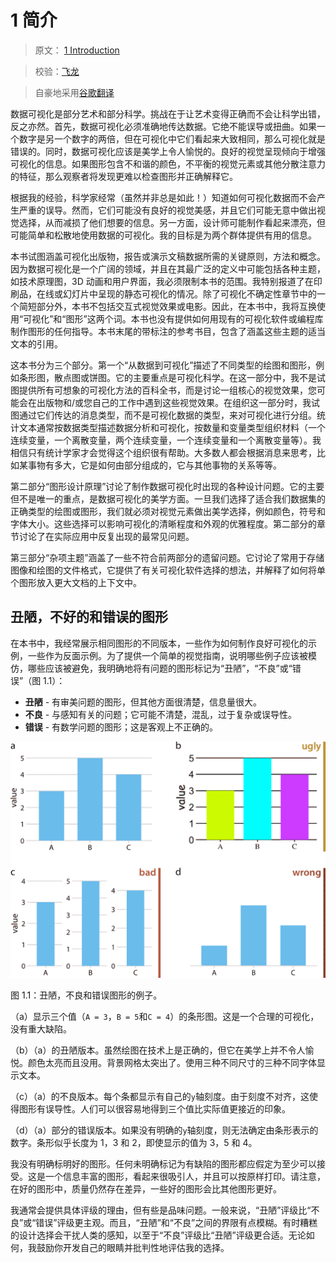 # 1 简介

> 原文： [1 Introduction](https://serialmentor.com/dataviz/introduction.html)

> 校验：[飞龙](https://github.com/wizardforcel)

> 自豪地采用[谷歌翻译](https://translate.google.cn/)

数据可视化是部分艺术和部分科学。挑战在于让艺术变得正确而不会让科学出错，反之亦然。首先，数据可视化必须准确地传达数据。它绝不能误导或扭曲。如果一个数字是另一个数字的两倍，但在可视化中它们看起来大致相同，那么可视化就是错误的。同时，数据可视化应该是美学上令人愉悦的。良好的视觉呈现倾向于增强可视化的信息。如果图形包含不和谐的颜色，不平衡的视觉元素或其他分散注意力的特征，那么观察者将发现更难以检查图形并正确解释它。

根据我的经验，科学家经常（虽然并非总是如此！）知道如何可视化数据而不会产生严重的误导。然而，它们可能没有良好的视觉美感，并且它们可能无意中做出视觉选择，从而减损了他们想要的信息。另一方面，设计师可能制作看起来漂亮，但可能简单和松散地使用数据的可视化。我的目标是为两个群体提供有用的信息。

本书试图涵盖可视化出版物，报告或演示文稿数据所需的关键原则，方法和概念。因为数据可视化是一个广阔的领域，并且在其最广泛的定义中可能包括各种主题，如技术原理图，3D 动画和用户界面，我必须限制本书的范围。我特别报道了在印刷品，在线或幻灯片中呈现的静态可视化的情况。除了可视化不确定性章节中的一个简短部分外，本书不包括交互式视觉效果或电影。因此，在本书中，我将互换使用“可视化”和“图形”这两个词。本书也没有提供如何用现有的可视化软件或编程库制作图形的任何指导。本书末尾的带标注的参考书目，包含了涵盖这些主题的适当文本的引用。

这本书分为三个部分。第一个“从数据到可视化”描述了不同类型的绘图和图形，例如条形图，散点图或饼图。它的主要重点是可视化科学。在这一部分中，我不是试图提供所有可想象的可视化方法的百科全书，而是讨论一组核心的视觉效果，您可能会在出版物和/或您自己的工作中遇到这些视觉效果。在组织这一部分时，我试图通过它们传达的消息类型，而不是可视化数据的类型，来对可视化进行分组。统计文本通常按数据类型描述数据分析和可视化，按数量和变量类型组织材料（一个连续变量，一个离散变量，两个连续变量，一个连续变量和一个离散变量等）。我相信只有统计学家才会觉得这个组织很有帮助。大多数人都会根据消息来思考，比如某事物有多大，它是如何由部分组成的，它与其他事物的关系等等。

第二部分“图形设计原理”讨论了制作数据可视化时出现的各种设计问题。它的主要但不是唯一的重点，是数据可视化的美学方面。一旦我们选择了适合我们数据集的正确类型的绘图或图形，我们就必须对视觉元素做出美学选择，例如颜色，符号和字体大小。这些选择可以影响可视化的清晰程度和外观的优雅程度。第二部分的章节讨论了在实际应用中反复出现的最常见问题。

第三部分“杂项主题”涵盖了一些不符合前两部分的遗留问题。它讨论了常用于存储图像和绘图的文件格式，它提供了有关可视化软件选择的想法，并解释了如何将单个图形放入更大文档的上下文中。

## 丑陋，不好的和错误的图形

在本书中，我经常展示相同图形的不同版本，一些作为如何制作良好可视化的示例，一些作为反面示例。为了提供一个简单的视觉指南，说明哪些例子应该被模仿，哪些应该被避免，我明确地将有问题的图形标记为“丑陋”，“不良”或“错误”（图 1.1）：

*   **丑陋** - 有审美问题的图形，但其他方面很清楚，信息量很大。
*   **不良** - 与感知有关的问题；它可能不清楚，混乱，过于复杂或误导性。
*   **错误** - 有数学问题的图形；这是客观上不正确的。

![](img/fc6befb0b2d914eed1b279e551952039.jpg)

图 1.1：丑陋，不良和错误图形的例子。 

（a）显示三个值（`A = 3`，`B = 5`和`C = 4`）的条形图。这是一个合理的可视化，没有重大缺陷。 

（b）（a）的丑陋版本。虽然绘图在技术上是正确的，但它在美学上并不令人愉悦。颜色太亮而且没用。背景网格太突出了。使用三种不同尺寸的三种不同字体显示文本。 

（c）（a）的不良版本。每个条都显示有自己的`y`轴刻度。由于刻度不对齐，这使得图形有误导性。人们可以很容易地得到三个值比实际值更接近的印象。 

（d）（a）部分的错误版本。如果没有明确的`y`轴刻度，则无法确定由条形表示的数字。条形似乎长度为 1，3 和 2，即使显示的值为 3，5 和 4。

我没有明确标明好的图形。任何未明确标记为有缺陷的图形都应假定为至少可以接受。这是一个信息丰富的图形，看起来很吸引人，并且可以按原样打印。请注意，在好的图形中，质量仍然存在差异，一些好的图形会比其他图形更好。

我通常会提供具体评级的理由，但有些是品味问题。一般来说，“丑陋”评级比“不良”或“错误”评级更主观。而且，“丑陋”和“不良”之间的界限有点模糊。有时糟糕的设计选择会干扰人类的感知，以至于“不良”评级比“丑陋”评级更合适。无论如何，我鼓励你开发自己的眼睛并批判性地评估我的选择。